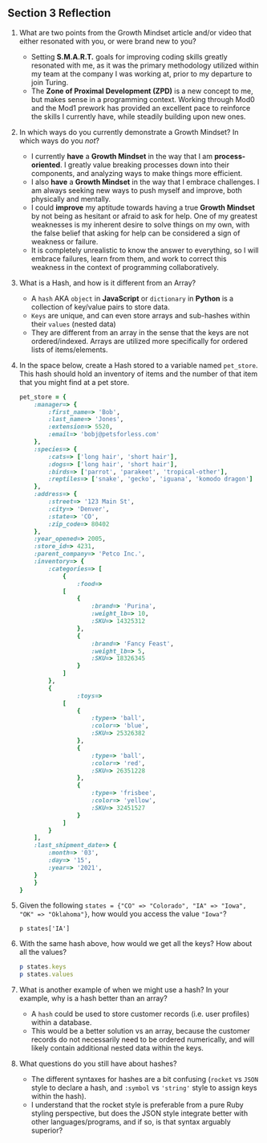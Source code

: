 ## Section 3 Reflection

1. What are two points from the Growth Mindset article and/or video that either resonated with you, or were brand new to you?
    - Setting __S.M.A.R.T.__ goals for improving coding skills greatly resonated with me, as it was the primary methodology utilized within my team at the company I was working at, prior to my departure to join Turing.
    - The __Zone of Proximal Development (ZPD)__ is a new concept to me, but makes sense in a programming context. Working through Mod0 and the Mod1 prework has provided an excellent pace to reinforce the skills I currently have, while steadily building upon new ones.

1. In which ways do you currently demonstrate a Growth Mindset? In which ways do you _not_?
    - I currently __have__ a __Growth Mindset__ in the way that I am __process-oriented__. I greatly value breaking processes down into their components, and analyzing ways to make things more efficient.
    - I also __have__ a __Growth Mindset__ in the way that I embrace challenges. I am always seeking new ways to push myself and improve, both physically and mentally.
    - I could __improve__ my aptitude towards having a true __Growth Mindset__ by not being as hesitant or afraid to ask for help. One of my greatest weaknesses is my inherent desire to solve things on my own, with the false belief that asking for help can be considered a sign of weakness or failure.
    - It is completely unrealistic to know the answer to everything, so I will embrace failures, learn from them, and work to correct this weakness in the context of programming collaboratively.

1. What is a Hash, and how is it different from an Array?
    - A `hash` AKA `object` in __JavaScript__ or `dictionary` in __Python__ is a collection of key/value pairs to store data.
    - `Keys` are unique, and can even store arrays and sub-hashes within their `values` (nested data)
    - They are different from an array in the sense that the keys are not ordered/indexed. Arrays are utilized more specifically for ordered lists of items/elements.

1. In the space below, create a Hash stored to a variable named `pet_store`.  This hash should hold an inventory of items and the number of that item that you might find at a pet store.

    ```ruby
    pet_store = {
    	:manager=> {
    		:first_name=> 'Bob',
    		:last_name=> 'Jones',
    		:extension=> 5520,
    		:email=> 'bobj@petsforless.com'
    	},
    	:species=> {
    		:cats=> ['long hair', 'short hair'],
    		:dogs=> ['long hair', 'short hair'],
    		:birds=> ['parrot', 'parakeet', 'tropical-other'],
    		:reptiles=> ['snake', 'gecko', 'iguana', 'komodo dragon']
    	},
    	:address=> {
    		:street=> '123 Main St',
    		:city=> 'Denver',
    		:state=> 'CO',
    		:zip_code=> 80402
    	},
    	:year_opened=> 2005,
    	:store_id=> 4231,
    	:parent_company=> 'Petco Inc.',
    	:inventory=> {
    		:categories=> [
    			{
    				:food=>
    			[
    				{
    					:brand=> 'Purina',
    					:weight_lb=> 10,
    					:SKU=> 14325312
    				},
    				{
    					:brand=> 'Fancy Feast',
    					:weight_lb=> 5,
    					:SKU=> 18326345
    				}
    			]
    		},
    		{
    				:toys=>
    			[
    				{
    					:type=> 'ball',
    					:color=> 'blue',
    					:SKU=> 25326382
    				},
    				{
    					:type=> 'ball',
    					:color=> 'red',
    					:SKU=> 26351228
    				},
    				{
    					:type=> 'frisbee',
    					:color=> 'yellow',
    					:SKU=> 32451527
    				}
    			]
    		}
    	],
    	:last_shipment_date=> {
    		:month=> '03',
    		:day=> '15',
    		:year=> '2021',
    	}
        }
    }
    ```

1. Given the following `states = {"CO" => "Colorado", "IA" => "Iowa", "OK" => "Oklahoma"}`, how would you access the value `"Iowa"`?

    `p states['IA']`

1. With the same hash above, how would we get all the keys?  How about all the values?

    ```ruby
    p states.keys
    p states.values
    ```

1. What is another example of when we might use a hash?  In your example, why is a hash better than an array?
    - A `hash` could be used to store customer records (i.e. user profiles) within a database.
    - This would be a better solution vs an array, because the customer records do not necessarily need to be ordered numerically, and will likely contain additional nested data within the keys.

1. What questions do you still have about hashes?
    - The different syntaxes for hashes are a bit confusing (`rocket` vs `JSON` style to declare a hash, and `:symbol` vs `'string'` style to assign keys within the hash).
    - I understand that the rocket style is preferable from a pure Ruby styling perspective, but does the JSON style integrate better with other languages/programs, and if so, is that syntax arguably superior?
